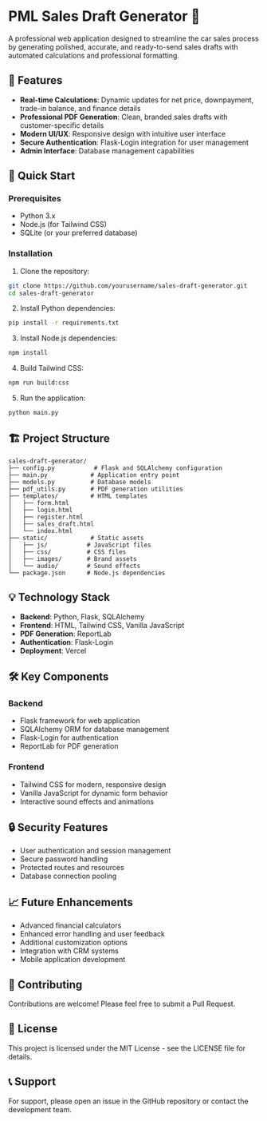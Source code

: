 # PML Sales Draft Generator 🚗

A professional web application designed to streamline the car sales process by generating polished, accurate, and ready-to-send sales drafts with automated calculations and professional formatting.

## 🌟 Features

- **Real-time Calculations**: Dynamic updates for net price, downpayment, trade-in balance, and finance details
- **Professional PDF Generation**: Clean, branded sales drafts with customer-specific details
- **Modern UI/UX**: Responsive design with intuitive user interface
- **Secure Authentication**: Flask-Login integration for user management
- **Admin Interface**: Database management capabilities

## 🚀 Quick Start

### Prerequisites

- Python 3.x
- Node.js (for Tailwind CSS)
- SQLite (or your preferred database)

### Installation

1. Clone the repository:
```bash
git clone https://github.com/yourusername/sales-draft-generator.git
cd sales-draft-generator
```

2. Install Python dependencies:
```bash
pip install -r requirements.txt
```

3. Install Node.js dependencies:
```bash
npm install
```

4. Build Tailwind CSS:
```bash
npm run build:css
```

5. Run the application:
```bash
python main.py
```

## 🏗️ Project Structure

```
sales-draft-generator/
├── config.py           # Flask and SQLAlchemy configuration
├── main.py            # Application entry point
├── models.py          # Database models
├── pdf_utils.py       # PDF generation utilities
├── templates/         # HTML templates
│   ├── form.html
│   ├── login.html
│   ├── register.html
│   ├── sales_draft.html
│   └── index.html
├── static/            # Static assets
│   ├── js/           # JavaScript files
│   ├── css/          # CSS files
│   ├── images/       # Brand assets
│   └── audio/        # Sound effects
└── package.json      # Node.js dependencies
```

## 💡 Technology Stack

- **Backend**: Python, Flask, SQLAlchemy
- **Frontend**: HTML, Tailwind CSS, Vanilla JavaScript
- **PDF Generation**: ReportLab
- **Authentication**: Flask-Login
- **Deployment**: Vercel

## 🛠️ Key Components

### Backend
- Flask framework for web application
- SQLAlchemy ORM for database management
- Flask-Login for authentication
- ReportLab for PDF generation

### Frontend
- Tailwind CSS for modern, responsive design
- Vanilla JavaScript for dynamic form behavior
- Interactive sound effects and animations

## 🔒 Security Features

- User authentication and session management
- Secure password handling
- Protected routes and resources
- Database connection pooling

## 📈 Future Enhancements

- Advanced financial calculators
- Enhanced error handling and user feedback
- Additional customization options
- Integration with CRM systems
- Mobile application development

## 🤝 Contributing

Contributions are welcome! Please feel free to submit a Pull Request.

## 📝 License

This project is licensed under the MIT License - see the LICENSE file for details.

## 📞 Support

For support, please open an issue in the GitHub repository or contact the development team.


